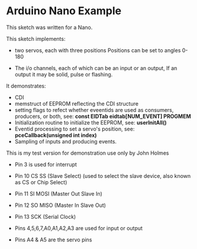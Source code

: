 # Arduino Nano Example

This sketch was written for a Nano.

This sketch implements:
* two servos, each with three positions
   Positions can be set to angles 0-180
   
* The i/o channels, each of which can be an input or an output,
   If an output it may be solid, pulse or flashing. 

It demonstrates: 
* CDI
* memstruct of EEPROM reflecting the CDI structure
* setting flags to refect whether eveentids are used as consumers, producers, or both, see: **const EIDTab eidtab[NUM_EVENT] PROGMEM**
* Initialization routine to initialize the EEPROM, see: **userInitAll()**
* Eventid processing to set a servo's position, see: **pceCallback(unsigned int index)**
* Sampling of inputs and producing events.

This is my test version for demonstration use only by John Holmes
  - Pin 3 is used for interrupt
  - Pin 10 CS SS (Slave Select) (used to select the slave device, also known as CS or Chip Select)
  - Pin 11 SI MOSI (Master Out Slave In)
  - Pin 12 SO MISO (Master In Slave Out)
  - Pin 13 SCK (Serial Clock)

  - Pins 4,5,6,7,A0,A1,A2,A3 are used for input or output
  - Pins A4 & A5 are the servo pins
